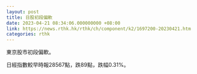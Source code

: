 ```yaml
---
layout: post
title: 日股初段偏軟
date: 2023-04-21 08:34:06.000000000 +08:00
link: https://news.rthk.hk/rthk/ch/component/k2/1697200-20230421.htm
categories: rthk
---
```


東京股市初段偏軟。

日經指數較早時報28567點，跌89點，跌幅0.31%。
